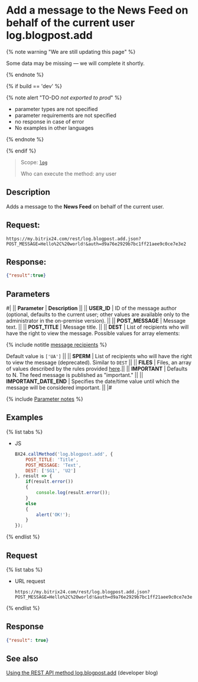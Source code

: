 # Add a message to the News Feed on behalf of the current user log.blogpost.add

{% note warning "We are still updating this page" %}

Some data may be missing — we will complete it shortly.

{% endnote %}

{% if build == 'dev' %}

{% note alert "TO-DO _not exported to prod_" %}

- parameter types are not specified
- parameter requirements are not specified
- no response in case of error
- No examples in other languages

{% endnote %}

{% endif %}

> Scope: [`log`](../scopes/permissions.md)
>
> Who can execute the method: any user

## Description

Adds a message to the **News Feed** on behalf of the current user.

## Request:

```http
https://my.bitrix24.com/rest/log.blogpost.add.json?POST_MESSAGE=Hello%2C%20world!&auth=d9a76e2929b7bc1ff21aee9c0ce7e3e2
```

## Response:

```json
{"result":true}
```

## Parameters

#|
|| **Parameter** | **Description** ||
|| **USER_ID** | ID of the message author (optional, defaults to the current user; other values are available only to the administrator in the on-premise version). ||
|| **POST_MESSAGE** | Message text. ||
|| **POST_TITLE** | Message title. ||
|| **DEST** | List of recipients who will have the right to view the message. Possible values for array elements:

{% include notitle [message recipients](./_includes/log-recepients.md) %}

Default value is `['UA']` ||
|| **SPERM** | List of recipients who will have the right to view the message (deprecated). Similar to `DEST` ||
|| **FILES** | Files, an array of values described by the rules provided [here](../bx24-js-sdk/how-to-call-rest-methods/files.md).||
|| **IMPORTANT** | Defaults to N. The feed message is published as "important." ||
|| **IMPORTANT_DATE_END** | Specifies the date/time value until which the message will be considered important. ||
|#

{% include [Parameter notes](../../_includes/required.md) %}

## Examples

{% list tabs %}

- JS

    ```js
    BX24.callMethod('log.blogpost.add', {
        POST_TITLE: 'Title',
        POST_MESSAGE: 'Text',
        DEST: ['SG1', 'U2']
    }, result => {
        if(result.error())
        {
            console.log(result.error());
        }
        else
        {
            alert('OK!');
        }
    });
    ```

{% endlist %}

## Request

{% list tabs %}

- URL request

    ```http
    https://my.bitrix24.com/rest/log.blogpost.add.json?POST_MESSAGE=Hello%2C%20world!&auth=d9a76e2929b7bc1ff21aee9c0ce7e3e2
    ```

{% endlist %}

## Response

```json
{"result": true}
```

## See also

[Using the REST API method log.blogpost.add](http://dev.1c-bitrix.com/community/blogs/wladart/rest_logblogpostadd.php) (developer blog)